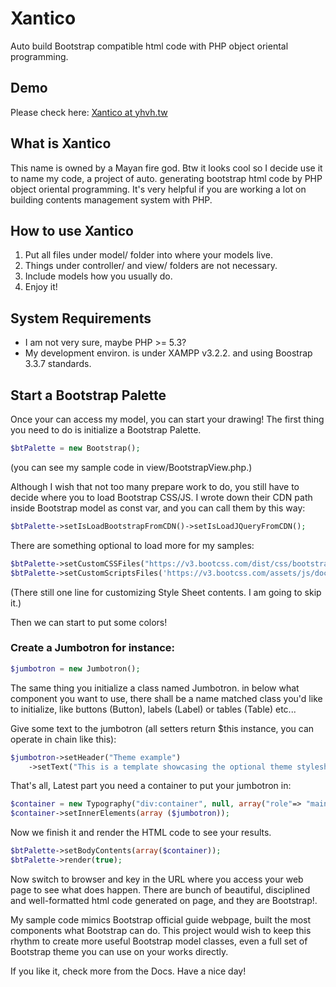 # Xantico
Auto build Bootstrap compatible html code with PHP object oriental programming.

## Demo
Please check here: [Xantico at yhvh.tw](http://xantico.yhvh.tw/xantico-bt/)

## What is Xantico
This name is owned by a Mayan fire god. Btw it looks cool so I decide use it to name my code, a project of auto. generating bootstrap html code by PHP object oriental programming. It's very helpful if you are working a lot on building contents management system with PHP. 

## How to use Xantico
1. Put all files under model/ folder into where your models live.
2. Things under controller/ and view/ folders are not necessary.
3. Include models how you usually do.
4. Enjoy it!

## System Requirements
* I am not very sure, maybe PHP >= 5.3?
* My development environ. is under XAMPP v3.2.2. and using Boostrap 3.3.7 standards.

## Start a Bootstrap Palette
Once your can access my model, you can start your drawing! The first thing you need to do is initialize a Bootstrap Palette.

```php
$btPalette = new Bootstrap();
```

(you can see my sample code in view/BootstrapView.php.)

Although I wish that not too many prepare work to do, you still have to decide where you to load Bootstrap CSS/JS. I wrote down their CDN path inside Bootstrap model as const var, and you can call them by this way:

```php
$btPalette->setIsLoadBootstrapFromCDN()->setIsLoadJQueryFromCDN();
```

There are something optional to load more for my samples:

```php
$btPalette->setCustomCSSFiles("https://v3.bootcss.com/dist/css/bootstrap-theme.min.css");
$btPalette->setCustomScriptsFiles('https://v3.bootcss.com/assets/js/docs.min.js');
```

(There still one line for customizing Style Sheet contents. I am going to skip it.)

Then we can start to put some colors!

### Create a Jumbotron for instance:

```php
$jumbotron = new Jumbotron();
```

The same thing you initialize a class named Jumbotron. in below what component you want to use, there shall be a name matched class you'd like to initialize, like buttons (Button), labels (Label) or tables (Table) etc...

Give some text to the jumbotron (all setters return $this instance, you can operate in chain like this):

```php
$jumbotron->setHeader("Theme example")
    ->setText("This is a template showcasing the optional theme stylesheet included in Bootstrap. Use it as a starting point to create something more unique by building on or modifying it.");
```

That's all, Latest part you need a container to put your jumbotron in:

```php
$container = new Typography("div:container", null, array("role"=> "main"));
$container->setInnerElements(array ($jumbotron));
```

Now we finish it and render the HTML code to see your results.

```php
$btPalette->setBodyContents(array($container));
$btPalette->render(true);
```

Now switch to browser and key in the URL where you access your web page to see what does happen. There are bunch of beautiful, disciplined and well-formatted html code generated on page, and they are Bootstrap!.

My sample code mimics Bootstrap official guide webpage, built the most components what Bootstrap can do. This project would wish to keep this rhythm to create more useful Bootstrap model classes, even a full set of Bootstrap theme you can use on your works directly. 

If you like it, check more from the Docs. Have a nice day!
